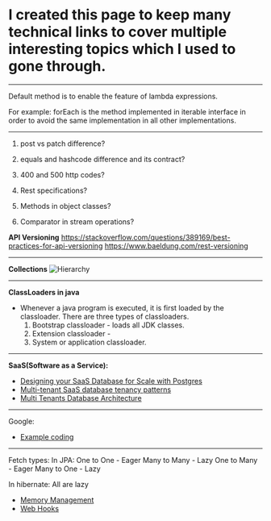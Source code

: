 # I created this page to keep many technical links to cover multiple interesting topics which I used to gone through.
***
Default method is to enable the feature of lambda expressions. 

For example: 
forEach is the method implemented in iterable interface in order to avoid the same implementation in all other implementations.



***
1. post vs patch difference?

2. equals and hashcode difference and its contract?
3. 400 and 500 http codes?
4. Rest specifications?
5. Methods in object classes?
6. Comparator in stream operations?

**API Versioning**
https://stackoverflow.com/questions/389169/best-practices-for-api-versioning
https://www.baeldung.com/rest-versioning

***
**Collections**
![Hierarchy](https://www.edureka.co/blog/wp-content/uploads/2017/05/Collection-framework-hierarchy.png)

***
**ClassLoaders in java**
   * Whenever a java program is executed, it is first loaded by the classloader. There are three types of classloaders.
      1. Bootstrap classloader - loads all JDK classes.
      2. Extension classloader -
      3. System or application classloader.

***
**SaaS(Software as a Service):**
* [Designing your SaaS Database for Scale with Postgres](https://docs.citusdata.com/en/v8.0/articles/designing_saas.html)
* [Multi-tenant SaaS database tenancy patterns](https://docs.microsoft.com/en-us/azure/sql-database/saas-tenancy-app-design-patterns)
* [Multi Tenants Database Architecture](https://www.codeproject.com/Articles/51334/Multi-Tenants-Database-Architecture)


***
Google:
* [Example coding](https://www.youtube.com/watch?v=XKu_SEDAykw)

***
Fetch types:
In JPA:
One to One - Eager
Many to Many - Lazy
One to Many - Eager
Many to One - Lazy

In hibernate:
All are lazy


* [Memory Management](https://www.linkedin.com/learning/java-memory-management/the-role-of-the-heap)
* [Web Hooks](https://www.appseconnect.com/event-driven-integrations-using-webhooks/)
